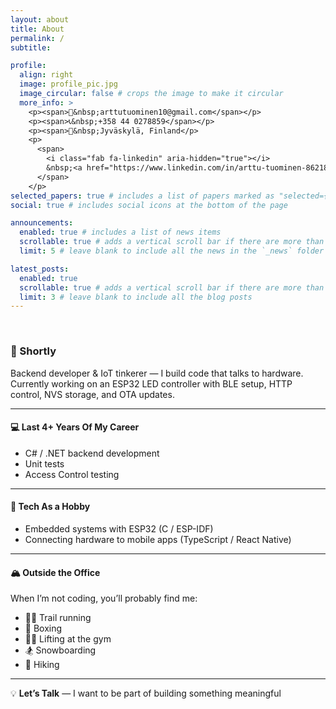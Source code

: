 ```yaml
---
layout: about
title: About
permalink: /
subtitle:

profile:
  align: right
  image: profile_pic.jpg
  image_circular: false # crops the image to make it circular
  more_info: >
    <p><span>📧&nbsp;arttutuominen10@gmail.com</span></p>
    <p><span>📞&nbsp;+358 44 0278859</span></p>
    <p><span>📍&nbsp;Jyväskylä, Finland</p>
    <p>
      <span>
        <i class="fab fa-linkedin" aria-hidden="true"></i>
        &nbsp;<a href="https://www.linkedin.com/in/arttu-tuominen-86218b224" target="_blank">LinkedIn</a>
      </span>
    </p>
selected_papers: true # includes a list of papers marked as "selected={true}"
social: true # includes social icons at the bottom of the page

announcements:
  enabled: true # includes a list of news items
  scrollable: true # adds a vertical scroll bar if there are more than 3 news items
  limit: 5 # leave blank to include all the news in the `_news` folder

latest_posts:
  enabled: true
  scrollable: true # adds a vertical scroll bar if there are more than 3 new posts items
  limit: 3 # leave blank to include all the blog posts
---
```


<br/>

### 👋 Shortly

Backend developer & IoT tinkerer — I build code that talks to hardware.  
Currently working on an ESP32 LED controller with BLE setup, HTTP control, NVS storage, and OTA updates.

---

#### 💻 Last 4+ Years Of My Career
- C# / .NET backend development
- Unit tests
- Access Control testing

---

#### 📱 Tech As a Hobby
- Embedded systems with ESP32 (C / ESP-IDF)
- Connecting hardware to mobile apps (TypeScript / React Native)

---

#### 🏔 Outside the Office
When I’m not coding, you’ll probably find me:
- 🏃‍♂️ Trail running  
- 🥊 Boxing  
- 🏋️‍♂️ Lifting at the gym  
- 🏂 Snowboarding  
- 🥾 Hiking  

---

💡 **Let’s Talk** — I want to be part of building something meaningful
